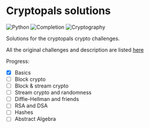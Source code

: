 # Cryptopals solutions  

![Python](https://img.shields.io/badge/python-3670A0?style=for-the-badge&logo=python&logoColor=ffdd54)
![Completion](https://img.shields.io/badge/completion-1/8-blue?style=for-the-badge)
![Cryptography](https://img.shields.io/badge/cryptography-red?style=for-the-badge)  

Solutions for the cryptopals crypto challenges.

All the original challenges and description are listed [here](https://cryptopals.com)

Progress:

- [x] Basics
- [ ] Block crypto
- [ ] Block & stream crypto
- [ ] Stream crypto and randomness
- [ ] Diffie-Hellman and friends
- [ ] RSA and DSA
- [ ] Hashes
- [ ] Abstract Algebra